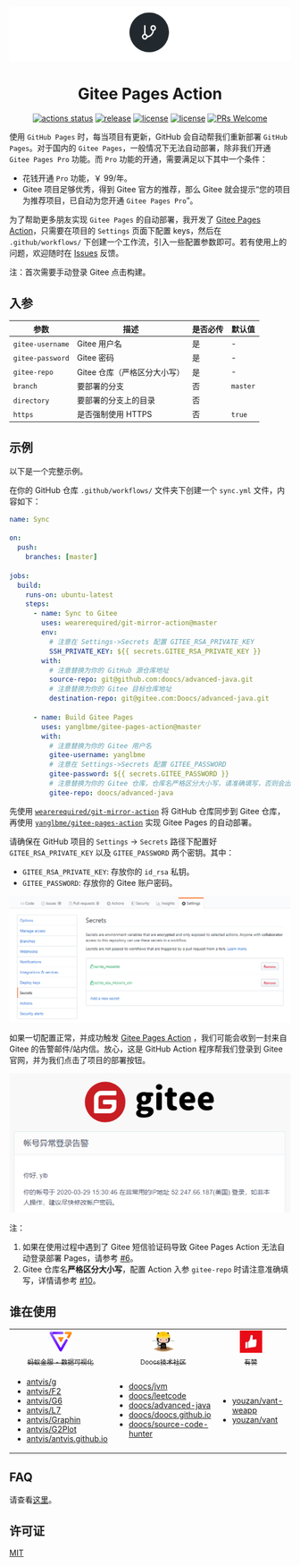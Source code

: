 <p align="center">
  <a href="https://github.com/yanglbme/gitee-pages-action">
    <img src="./images/logo.png">
  </a>
</p>
<h1 align="center">Gitee Pages Action</h1>

<div align="center">

[![actions status](https://github.com/yanglbme/gitee-pages-action/workflows/Lint/badge.svg)](https://github.com/yanglbme/gitee-pages-action/actions) [![release](https://img.shields.io/github/v/release/yanglbme/gitee-pages-action.svg)](../../releases) [![license](https://badgen.net/github/license/yanglbme/gitee-pages-action)](./LICENSE) [![license](https://badgen.net/badge/faq/here/blue)](https://github.com/yanglbme/gitee-pages-action/wiki/FAQ) [![PRs Welcome](https://badgen.net/badge/PRs/welcome/green)](../../pulls)

</div>

使用 `GitHub Pages` 时，每当项目有更新，GitHub 会自动帮我们重新部署 `GitHub Pages`。对于国内的 `Gitee Pages`，一般情况下无法自动部署，除非我们开通 `Gitee Pages Pro` 功能。而 `Pro` 功能的开通，需要满足以下其中一个条件：

- 花钱开通 `Pro` 功能，￥ 99/年。
- Gitee 项目足够优秀，得到 Gitee 官方的推荐，那么 Gitee 就会提示“您的项目为推荐项目，已自动为您开通 `Gitee Pages Pro`”。

为了帮助更多朋友实现 `Gitee Pages` 的自动部署，我开发了 [Gitee Pages Action](https://github.com/marketplace/actions/gitee-pages-action)，只需要在项目的 `Settings` 页面下配置 keys，然后在 `.github/workflows/` 下创建一个工作流，引入一些配置参数即可。若有使用上的问题，欢迎随时在 [Issues](https://github.com/yanglbme/gitee-pages-action/issues) 反馈。

注：首次需要手动登录 Gitee 点击构建。

## 入参

| 参数             | 描述                         | 是否必传 | 默认值   |
| ---------------- | ---------------------------- | -------- | -------- |
| `gitee-username` | Gitee 用户名                 | 是       | -        |
| `gitee-password` | Gitee 密码                   | 是       | -        |
| `gitee-repo`     | Gitee 仓库（严格区分大小写） | 是       | -        |
| `branch`         | 要部署的分支                 | 否       | `master` |
| `directory`      | 要部署的分支上的目录         | 否       |          |
| `https`          | 是否强制使用 HTTPS           | 否       | `true`   |

## 示例

以下是一个完整示例。

在你的 GitHub 仓库 `.github/workflows/` 文件夹下创建一个 `sync.yml` 文件，内容如下：

```yml
name: Sync

on:
  push:
    branches: [master]

jobs:
  build:
    runs-on: ubuntu-latest
    steps:
      - name: Sync to Gitee
        uses: wearerequired/git-mirror-action@master
        env:
          # 注意在 Settings->Secrets 配置 GITEE_RSA_PRIVATE_KEY
          SSH_PRIVATE_KEY: ${{ secrets.GITEE_RSA_PRIVATE_KEY }}
        with:
          # 注意替换为你的 GitHub 源仓库地址
          source-repo: git@github.com:doocs/advanced-java.git
          # 注意替换为你的 Gitee 目标仓库地址
          destination-repo: git@gitee.com:Doocs/advanced-java.git

      - name: Build Gitee Pages
        uses: yanglbme/gitee-pages-action@master
        with:
          # 注意替换为你的 Gitee 用户名
          gitee-username: yanglbme
          # 注意在 Settings->Secrets 配置 GITEE_PASSWORD
          gitee-password: ${{ secrets.GITEE_PASSWORD }}
          # 注意替换为你的 Gitee 仓库，仓库名严格区分大小写，请准确填写，否则会出错
          gitee-repo: doocs/advanced-java
```

先使用 [`wearerequired/git-mirror-action`](https://github.com/wearerequired/git-mirror-action) 将 GitHub 仓库同步到 Gitee 仓库，再使用 [`yanglbme/gitee-pages-action`](https://github.com/yanglbme/gitee-pages-action) 实现 Gitee Pages 的自动部署。

请确保在 GitHub 项目的 `Settings` -> `Secrets` 路径下配置好 `GITEE_RSA_PRIVATE_KEY` 以及 `GITEE_PASSWORD` 两个密钥。其中：

- `GITEE_RSA_PRIVATE_KEY`: 存放你的 `id_rsa` 私钥。
- `GITEE_PASSWORD`: 存放你的 Gitee 账户密码。

![](/images/add_secrets.png)

如果一切配置正常，并成功触发 [Gitee Pages Action](https://github.com/marketplace/actions/gitee-pages-action) ，我们可能会收到一封来自 Gitee 的告警邮件/站内信。放心，这是 GitHub Action 程序帮我们登录到 Gitee 官网，并为我们点击了项目的部署按钮。

![](/images/gitee_warn.png)

注：

1. 如果在使用过程中遇到了 Gitee 短信验证码导致 Gitee Pages Action 无法自动登录部署 Pages，请参考 [#6](https://github.com/yanglbme/gitee-pages-action/issues/6)。
2. Gitee 仓库名**严格区分大小写**，配置 Action 入参 `gitee-repo` 时请注意准确填写，详情请参考 [#10](https://github.com/yanglbme/gitee-pages-action/issues/10)。

## 谁在使用

<table>
  <tr>
    <td align="center" style="width: 80px;">
      <a href="https://github.com/antvis">
        <img src="./images/antv.png" style="width: 40px;"><br>
        <sub>蚂蚁金服 - 数据可视化</sub>
      </a>
    </td>
    <td align="center" style="width: 80px;">
      <a href="https://github.com/doocs">
        <img src="./images/doocs.png" style="width: 40px;"><br>
        <sub>Doocs技术社区</sub>
      </a>
    </td>
    <td align="center" style="width: 80px;">
      <a href="https://github.com/youzan">
        <img src="./images/youzan.jpg" style="width: 40px;"><br>
        <sub>有赞</sub>
      </a>
    </td>
  </tr>
  <tr>
    <td align="left" style="width: 80px;">
        <ul>
            <li><a href="https://github.com/antvis/g">antvis/g</a></li>
            <li><a href="https://github.com/antvis/F2">antvis/F2</a></li>
            <li><a href="https://github.com/antvis/G6">antvis/G6</a></li>
            <li><a href="https://github.com/antvis/L7">antvis/L7</a></li>
            <li><a href="https://github.com/antvis/Graphin">antvis/Graphin</a></li>
            <li><a href="https://github.com/antvis/G2Plot">antvis/G2Plot</a></li>
            <li><a href="https://github.com/antvis/antvis.github.io">antvis/antvis.github.io</a></li>
        </ul>
    </td>
    <td align="left" style="width: 80px;">
        <ul>
            <li><a href="https://github.com/doocs/jvm">doocs/jvm</a></li>
            <li><a href="https://github.com/doocs/leetcode">doocs/leetcode</a></li>
            <li><a href="https://github.com/doocs/advanced-java">doocs/advanced-java</a></li>
            <li><a href="https://github.com/doocs/doocs.github.io">doocs/doocs.github.io</a></li>
            <li><a href="https://github.com/doocs/source-code-hunter">doocs/source-code-hunter</a></li>
        </ul>
    </td>
    <td align="left" style="width: 80px;">
        <ul>
            <li><a href="https://github.com/youzan/vant-weapp">youzan/vant-weapp</a></li>
            <li><a href="https://github.com/youzan/vant">youzan/vant</a></li>
        </ul>
    </td>
  </tr>
</table>

## FAQ

请查看[这里](./FAQ.md)。

## 许可证

[MIT](LICENSE)
